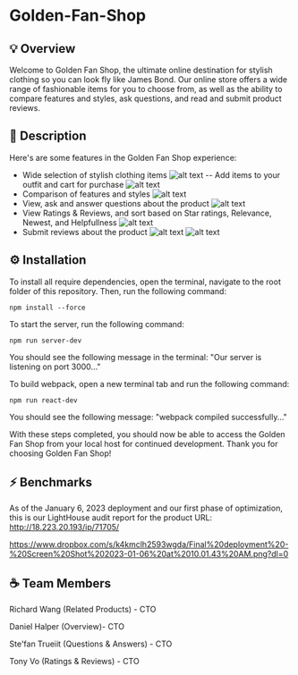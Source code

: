 # Golden-Fan-Shop

## 💡 Overview
Welcome to Golden Fan Shop, the ultimate online destination for stylish clothing so you can look fly like James Bond. Our online store offers a wide range of fashionable items for you to choose from, as well as the ability to compare features and styles, ask questions, and read and submit product reviews.

## 📖 Description
Here's are some features in the Golden Fan Shop experience:

- Wide selection of stylish clothing items
![alt text](https://res.cloudinary.com/djfpzruso/image/upload/v1673126865/Golden%20Fan%20Shop%20Images/Screen_Shot_2023-01-07_at_2.27.15_PM_hxckwf.png)
-- Add items to your outfit and cart for purchase
![alt text](https://res.cloudinary.com/djfpzruso/image/upload/v1673126932/Golden%20Fan%20Shop%20Images/Screen_Shot_2023-01-07_at_2.28.16_PM_b5j5tr.png)
- Comparison of features and styles
![alt text]()
- View, ask and answer questions about the product
![alt text](https://res.cloudinary.com/djfpzruso/image/upload/v1673126427/Golden%20Fan%20Shop%20Images/Screen_Shot_2023-01-07_at_2.13.30_PM_al62jl.png)
- View Ratings & Reviews, and sort based on Star ratings, Relevance, Newest, and Helpfullness
![alt text](https://res.cloudinary.com/djfpzruso/image/upload/v1673126426/Golden%20Fan%20Shop%20Images/Screen_Shot_2023-01-07_at_2.15.36_PM_pcpdws.png)
- Submit reviews about the product
![alt text](https://res.cloudinary.com/djfpzruso/image/upload/v1673126428/Golden%20Fan%20Shop%20Images/Screen_Shot_2023-01-07_at_2.16.29_PM_zwmefu.png)
![alt text](https://res.cloudinary.com/djfpzruso/image/upload/v1673126431/Golden%20Fan%20Shop%20Images/Screen_Shot_2023-01-07_at_2.16.50_PM_x7aa6m.png)




## ⚙️ Installation
To install all require dependencies, open the terminal, navigate to the root folder of this repository. Then, run the following command:

  `npm install --force`

To start the server, run the following command:

  `npm run server-dev`

You should see the following message in the terminal: "Our server is listening on port 3000..."

To build webpack, open a new terminal tab and run the following command:

  `npm run react-dev`

You should see the following message: "webpack <version> compiled successfully..."

With these steps completed, you should now be able to access the Golden Fan Shop from your local host for continued development. Thank you for choosing Golden Fan Shop!

## ⚡️ Benchmarks
As of the January 6, 2023 deployment and our first phase of optimization, this is our LightHouse audit report for the product URL: http://18.223.20.193/ip/71705/

  https://www.dropbox.com/s/k4kmclh2593wgda/Final%20deployment%20-%20Screen%20Shot%202023-01-06%20at%2010.01.43%20AM.png?dl=0


## ☕ Team Members
Richard Wang (Related Products) - CTO

Daniel Halper (Overview)- CTO

Ste'fan Trueiit (Questions & Answers) - CTO

Tony Vo (Ratings & Reviews) - CTO

